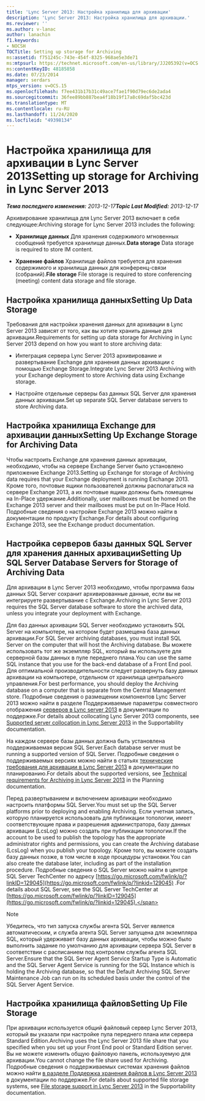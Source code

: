 ```yaml
---
title: 'Lync Server 2013: Настройка хранилища для архивации'
description: 'Lync Server 2013: Настройка хранилища для архивации.'
ms.reviewer: ''
ms.author: v-lanac
author: lanachin
f1.keywords:
- NOCSH
TOCTitle: Setting up storage for Archiving
ms:assetid: f751245c-743e-454f-8325-968ae5e3de71
ms:mtpsurl: https://technet.microsoft.com/en-us/library/JJ205392(v=OCS.15)
ms:contentKeyID: 48185858
ms.date: 07/23/2014
manager: serdars
mtps_version: v=OCS.15
ms.openlocfilehash: f7ee431b17b31c49ace7fae1f90d79ec6de2ada4
ms.sourcegitcommit: 36fee89bb887bea4f18b19f17a8c69daf5bc423d
ms.translationtype: MT
ms.contentlocale: ru-RU
ms.lasthandoff: 11/24/2020
ms.locfileid: "49398134"
---
```

# <a name="setting-up-storage-for-archiving-in-lync-server-2013"></a><span data-ttu-id="20ddd-103">Настройка хранилища для архивации в Lync Server 2013</span><span class="sxs-lookup"><span data-stu-id="20ddd-103">Setting up storage for Archiving in Lync Server 2013</span></span>

<div data-xmlns="http://www.w3.org/1999/xhtml">

<div class="topic" data-xmlns="http://www.w3.org/1999/xhtml" data-msxsl="urn:schemas-microsoft-com:xslt" data-cs="https://msdn.microsoft.com/">

<div data-asp="https://msdn2.microsoft.com/asp">



</div>

<div id="mainSection">

<div id="mainBody"><span data-ttu-id="20ddd-104">

<span> </span></span><span class="sxs-lookup"><span data-stu-id="20ddd-104">

<span> </span></span></span>

<span data-ttu-id="20ddd-105">_**Тема последнего изменения:** 2013-12-17_</span><span class="sxs-lookup"><span data-stu-id="20ddd-105">_**Topic Last Modified:** 2013-12-17_</span></span>

<span data-ttu-id="20ddd-106">Архивирование хранилища для Lync Server 2013 включает в себя следующее:</span><span class="sxs-lookup"><span data-stu-id="20ddd-106">Archiving storage for Lync Server 2013 includes the following:</span></span>

  - <span data-ttu-id="20ddd-107">**Хранилище данных**   Для хранения содержимого мгновенных сообщений требуется хранилище данных.</span><span class="sxs-lookup"><span data-stu-id="20ddd-107">**Data storage**   Data storage is required to store IM content.</span></span>

  - <span data-ttu-id="20ddd-108">**Хранение файлов**   Хранилище файлов требуется для хранения содержимого и хранилища данных для конференц-связи (собраний).</span><span class="sxs-lookup"><span data-stu-id="20ddd-108">**File storage**   File storage is required to store conferencing (meeting) content data storage and file storage.</span></span>

<div>

## <a name="setting-up-data-storage"></a><span data-ttu-id="20ddd-109">Настройка хранилища данных</span><span class="sxs-lookup"><span data-stu-id="20ddd-109">Setting Up Data Storage</span></span>

<span data-ttu-id="20ddd-110">Требования для настройки хранения данных для архивации в Lync Server 2013 зависят от того, как вы хотите хранить данные для архивации.</span><span class="sxs-lookup"><span data-stu-id="20ddd-110">Requirements for setting up data storage for Archiving in Lync Server 2013 depend on how you want to store archiving data:</span></span>

  - <span data-ttu-id="20ddd-111">Интеграция сервера Lync Server 2013 архивирование и развертывание Exchange для хранения данных архивации с помощью Exchange Storage.</span><span class="sxs-lookup"><span data-stu-id="20ddd-111">Integrate Lync Server 2013 Archiving with your Exchange deployment to store Archiving data using Exchange storage.</span></span>

  - <span data-ttu-id="20ddd-112">Настройте отдельные серверы баз данных SQL Server для хранения данных архивации.</span><span class="sxs-lookup"><span data-stu-id="20ddd-112">Set up separate SQL Server database servers to store Archiving data.</span></span>

<div>

## <a name="setting-up-exchange-storage-for-archiving-data"></a><span data-ttu-id="20ddd-113">Настройка хранилища Exchange для архивации данных</span><span class="sxs-lookup"><span data-stu-id="20ddd-113">Setting Up Exchange Storage for Archiving Data</span></span>

<span data-ttu-id="20ddd-114">Чтобы настроить Exchange для хранения данных архивации, необходимо, чтобы на сервере Exchange Server было установлено приложение Exchange 2013.</span><span class="sxs-lookup"><span data-stu-id="20ddd-114">Setting up Exchange for storage of Archiving data requires that your Exchange deployment is running Exchange 2013.</span></span> <span data-ttu-id="20ddd-115">Кроме того, почтовые ящики пользователей должны располагаться на сервере Exchange 2013, а их почтовые ящики должны быть помещены на In-Place удержание.</span><span class="sxs-lookup"><span data-stu-id="20ddd-115">Additionally, user mailboxes must be homed on the Exchange 2013 server and their mailboxes must be put on In-Place Hold.</span></span> <span data-ttu-id="20ddd-116">Подробные сведения о настройке Exchange 2013 можно найти в документации по продукту Exchange.</span><span class="sxs-lookup"><span data-stu-id="20ddd-116">For details about configuring Exchange 2013, see the Exchange product documentation.</span></span>

</div>

<div>

## <a name="setting-up-sql-server-database-servers-for-storage-of-archiving-data"></a><span data-ttu-id="20ddd-117">Настройка серверов базы данных SQL Server для хранения данных архивации</span><span class="sxs-lookup"><span data-stu-id="20ddd-117">Setting Up SQL Server Database Servers for Storage of Archiving Data</span></span>

<span data-ttu-id="20ddd-118">Для архивации в Lync Server 2013 необходимо, чтобы программа базы данных SQL Server сохранит архивированные данные, если вы не интегрируете развертывание с Exchange.</span><span class="sxs-lookup"><span data-stu-id="20ddd-118">Archiving in Lync Server 2013 requires the SQL Server database software to store the archived data, unless you integrate your deployment with Exchange.</span></span>

<span data-ttu-id="20ddd-119">Для баз данных архивации SQL Server необходимо установить SQL Server на компьютере, на котором будет размещена база данных архивации.</span><span class="sxs-lookup"><span data-stu-id="20ddd-119">For SQL Server archiving databases, you must install SQL Server on the computer that will host the Archiving database.</span></span> <span data-ttu-id="20ddd-120">Вы можете использовать тот же экземпляр SQL, который вы используете для серверной базы данных в пуле переднего плана.</span><span class="sxs-lookup"><span data-stu-id="20ddd-120">You can use the same SQL instance that you use for the back-end database of a Front End pool.</span></span> <span data-ttu-id="20ddd-121">Для оптимальной производительности следует развернуть базу данных архивации на компьютере, отдельном от хранилища центрального управления.</span><span class="sxs-lookup"><span data-stu-id="20ddd-121">For best performance, you should deploy the Archiving database on a computer that is separate from the Central Management store.</span></span> <span data-ttu-id="20ddd-122">Подробные сведения о размещении компонентов Lync Server 2013 можно найти в разделе Поддерживаемые параметры совместного отображения [серверов в Lync server 2013](lync-server-2013-supported-server-collocation.md) в документации по поддержке.</span><span class="sxs-lookup"><span data-stu-id="20ddd-122">For details about collocating Lync Server 2013 components, see [Supported server collocation in Lync Server 2013](lync-server-2013-supported-server-collocation.md) in the Supportability documentation.</span></span>

<span data-ttu-id="20ddd-123">На каждом сервере базы данных должна быть установлена поддерживаемая версия SQL Server.</span><span class="sxs-lookup"><span data-stu-id="20ddd-123">Each database server must be running a supported version of SQL Server.</span></span> <span data-ttu-id="20ddd-124">Подробные сведения о поддерживаемых версиях можно найти в статьях [технические требования для архивации в Lync Server 2013](lync-server-2013-technical-requirements-for-archiving.md) в документации по планированию.</span><span class="sxs-lookup"><span data-stu-id="20ddd-124">For details about the supported versions, see [Technical requirements for Archiving in Lync Server 2013](lync-server-2013-technical-requirements-for-archiving.md) in the Planning documentation.</span></span>

<span data-ttu-id="20ddd-125">Перед развертыванием и включением архивации необходимо настроить платформы SQL Server.</span><span class="sxs-lookup"><span data-stu-id="20ddd-125">You must set up the SQL Server platforms prior to deploying and enabling Archiving.</span></span> <span data-ttu-id="20ddd-126">Если учетная запись, которую планируется использовать для публикации топологии, имеет соответствующие права и разрешения администратора, базу данных архивации (LcsLog) можно создать при публикации топологии.</span><span class="sxs-lookup"><span data-stu-id="20ddd-126">If the account to be used to publish the topology has the appropriate administrator rights and permissions, you can create the Archiving database (LcsLog) when you publish your topology.</span></span> <span data-ttu-id="20ddd-127">Кроме того, вы можете создать базу данных позже, в том числе в ходе процедуры установки.</span><span class="sxs-lookup"><span data-stu-id="20ddd-127">You can also create the database later, including as part of the installation procedure.</span></span> <span data-ttu-id="20ddd-128">Подробные сведения о SQL Server можно найти в центре SQL Server TechCenter по адресу [https://go.microsoft.com/fwlink/p/?linkID=129045](https://go.microsoft.com/fwlink/p/?linkid=129045) .</span><span class="sxs-lookup"><span data-stu-id="20ddd-128">For details about SQL Server, see the SQL Server TechCenter at [https://go.microsoft.com/fwlink/p/?linkID=129045](https://go.microsoft.com/fwlink/p/?linkid=129045).</span></span>

<div>


> [!NOTE]  
> <span data-ttu-id="20ddd-129">Убедитесь, что тип запуска службы агента SQL Server является автоматическим, и служба агента SQL Server запущена для экземпляра SQL, который удерживает базу данных архивации, чтобы можно было выполнить задание по умолчанию для архивации сервера SQL Server в соответствии с расписанием под контролем службы агента SQL Server.</span><span class="sxs-lookup"><span data-stu-id="20ddd-129">Ensure that the SQL Server Agent Service Startup Type is Automatic and the SQL Server Agent Service is running for the SQL Instance which is holding the Archiving database, so that the Default Archiving SQL Server Maintenance Job can run on its scheduled basis under the control of the SQL Server Agent Service.</span></span>



</div>

</div>

</div>

<div>

## <a name="setting-up-file-storage"></a><span data-ttu-id="20ddd-130">Настройка хранилища файлов</span><span class="sxs-lookup"><span data-stu-id="20ddd-130">Setting Up File Storage</span></span>

<span data-ttu-id="20ddd-131">При архивации используется общий файловый сервер Lync Server 2013, который вы указали при настройке пула переднего плана или сервера Standard Edition.</span><span class="sxs-lookup"><span data-stu-id="20ddd-131">Archiving uses the Lync Server 2013 file share that you specified when you set up your Front End pool or Standard Edition server.</span></span> <span data-ttu-id="20ddd-132">Вы не можете изменить общую файловую панель, используемую для архивации.</span><span class="sxs-lookup"><span data-stu-id="20ddd-132">You cannot change the file share used for Archiving.</span></span> <span data-ttu-id="20ddd-133">Подробные сведения о поддерживаемых системах хранения файлов можно найти [в разделе Поддержка хранения файлов в Lync Server 2013](lync-server-2013-file-storage-support.md) в документации по поддержке.</span><span class="sxs-lookup"><span data-stu-id="20ddd-133">For details about supported file storage systems, see [File storage support in Lync Server 2013](lync-server-2013-file-storage-support.md) in the Supportability documentation.</span></span>

<span data-ttu-id="20ddd-134"></div>

</div>

<span> </span>

</div>

</div>

</span><span class="sxs-lookup"><span data-stu-id="20ddd-134"></div>

</div>

<span> </span>

</div>

</div>

</span></span></div>

